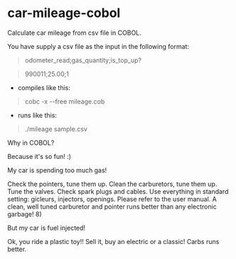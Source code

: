 # car-mileage-cobol
Calculate car mileage from csv file in COBOL.

You have supply a csv file as the input in the following format:

> odometer_read;gas_quantity;is_top_up?

> 990011;25.00;1

- compiles like this:

> cobc -x --free mileage.cob

- runs like this:

> ./mileage sample.csv

Why in COBOL?

Because it's so fun! :)

My car is spending too much gas!

Check the pointers, tune them up. Clean the carburetors, tune them up. Tune the valves. Check spark plugs and cables. Use everything in standard setting: gicleurs, injectors, openings. Please refer to the user manual. A clean, well tuned carburetor and pointer runs better than any electronic garbage! 8)

But my car is fuel injected!

Ok, you ride a plastic toy!! Sell it, buy an electric or a classic! Carbs runs better.
